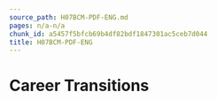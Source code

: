 ```yaml
---
source_path: H07BCM-PDF-ENG.md
pages: n/a-n/a
chunk_id: a5457f5bfcb69b4df82bdf1847301ac5ceb7d044
title: H07BCM-PDF-ENG
---
```

# Career Transitions
